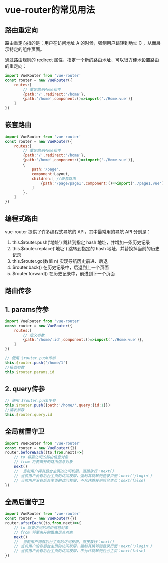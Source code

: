 # vue-router的常见用法
## 路由重定向
路由重定向指的是：用户在访问地址 A 的时候，强制用户跳转到地址 C ，从而展示特定的组件页面。

通过路由规则的 redirect 属性，指定一个新的路由地址，可以很方便地设置路由的重定向：
```js
import VueRouter from 'vue-router'
const router = new VueRouter({
    routes:[
        // 重定向到Home组件
        {path:'/',redirect:'/home'},
        {path:'/home',component:()=>import('./Home.vue')}
    ]
}) 
```
## 嵌套路由
```js
import VueRouter from 'vue-router'
const router = new VueRouter({
    routes:[
        // 重定向到Home组件
        {path:'/',redirect:'/home'},
        {path:'/home',component:()=>import('./Home.vue')},
        {
            path:'/page',
            component:Layout,
            children:[ //嵌套路由
                {path:'/page/page1',component:()=>import('./page1.vue')}
            ]
        },
    ]
}) 
```
## 编程式路由
vue-router 提供了许多编程式导航的 API，其中最常用的导航 API 分别是：
1. this.$router.push('地址')
跳转到指定 hash 地址，并增加一条历史记录
2. this.$router.replace('地址')
跳转到指定的 hash 地址，并替换掉当前的历史记录
3. this.$router.go(数值 n)
实现导航历史前进、后退
4. $router.back()
在历史记录中，后退到上一个页面
5. $router.forward()
在历史记录中，前进到下一个页面

## 路由传参
## 1. params传参
```js
import VueRouter from 'vue-router'
const router = new VueRouter({
    routes:[
        // 定义参数
        {path:'/home/:id',component:()=>import('./Home.vue')},
    ]
}) 

// 使用 $router.push传参
this.$router.push('/home/1')
//接收参数
this.$router.params.id
```
## 2. query传参
```js
// 使用 $router.push传参
this.$router.push({path:'/home/',query:{id:1}})
//接收参数
this.$router.query.id
```
## 全局前置守卫
```js
import VueRouter from 'vue-router'
const router = new VueRouter({})
router.beforeEach((to,from,next)=>{
    // to 将要访问的路由信息对象
    // from 将要离开的路由信息对象
    next()
    //  当前用户拥有后台主页的访问权限，直接放行：next()
    // 当前用户没有后台主页的访问权限，强制其跳转到登录页面：next('/login')
    // 当前用户没有后台主页的访问权限，不允许跳转到后台主页：next(false)
})
```
## 全局后置守卫
```js
import VueRouter from 'vue-router'
const router = new VueRouter({})
router.afterEach((to,from,next)=>{
    // to 将要访问的路由信息对象
    // from 将要离开的路由信息对象
    next()
    //  当前用户拥有后台主页的访问权限，直接放行：next()
    // 当前用户没有后台主页的访问权限，强制其跳转到登录页面：next('/login')
    // 当前用户没有后台主页的访问权限，不允许跳转到后台主页：next(false)
})
```